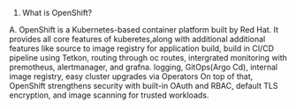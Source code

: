 1.	What is OpenShift?
   
A.	OpenShift is a Kubernetes-based container platform built by Red Hat. It provides all core features of kuberetes,along with additional additional features like source to image registry for application build,
build in CI/CD pipeline using Tetkon, routing through oc routes, intergrated monitoring with premotheus, alertmanager, and grafna. logging, GitOps(Argo Cd), internal image registry, easy cluster upgrades via Operators
On top of that, OpenShift strengthens security with built-in OAuth and RBAC, default TLS encryption, and image scanning for trusted workloads.
